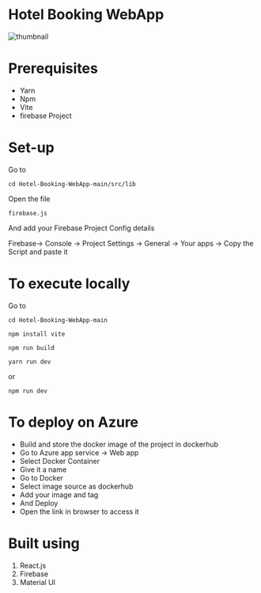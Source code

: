 # Hotel Booking WebApp

![thumbnail](https://github.com/Hexton09/Cloud_Performance_tuning/assets/98824774/68501708-458a-4943-af6c-bc9c1b8cbaca)
# Prerequisites
* Yarn
* Npm
* Vite
* firebase Project

# Set-up
Go to
````
cd Hotel-Booking-WebApp-main/src/lib
````
Open the file
````
firebase.js
````
And add your Firebase Project Config details

Firebase-> Console -> Project Settings -> General -> Your apps -> Copy the Script and paste it
# To execute locally
Go to
````
cd Hotel-Booking-WebApp-main
````
````
npm install vite
````
````
npm run build
````
````
yarn run dev
````
or
````
npm run dev
````
# To deploy on Azure
* Build and store the docker image of the project in dockerhub
* Go to Azure app service -> Web app
* Select Docker Container
* Give it a name
* Go to Docker
* Select image source as dockerhub
* Add your image and tag
* And Deploy
* Open the link in browser to access it

# Built using

1. React.js
2. Firebase
3. Material UI

